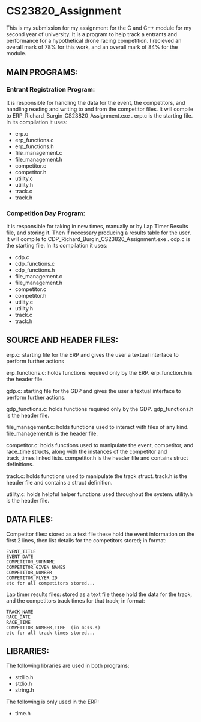 # CS23820_Assignment

This is my submission for my assignment for the C and C++ module for my second year of university. It is a program to help track a entrants and performance for a hypothetical drone racing competition. I recieved an overall mark of 78% for this work, and an overall mark of 84% for the module.

## MAIN PROGRAMS:
### Entrant Registration Program:
It is responsible for handling the data for the event, the competitors, and handling reading and writing to and from the competitor files. It will compile to ERP_Richard_Burgin_CS23820_Assignment.exe . erp.c is the starting file.
In its compilation it uses:
- erp.c
- erp_functions.c
- erp_functions.h
- file_management.c
- file_management.h
- competitor.c
- competitor.h
- utility.c
- utility.h
- track.c
- track.h

### Competition Day Program:
It is responsible for taking in new times, manually or by Lap Timer Results file, and storing it. Then if necessary producing a results table for the user. It will compile to CDP_Richard_Burgin_CS23820_Assignment.exe . cdp.c is the starting file.
In its compilation it uses:
- cdp.c
- cdp_functions.c
- cdp_functions.h
- file_management.c
- file_management.h
- competitor.c
- competitor.h
- utility.c
- utility.h
- track.c
- track.h


## SOURCE AND HEADER FILES:

erp.c: starting file for the ERP and gives the user a textual interface to perform further actions

erp_functions.c: holds functions required only by the ERP.
    erp_function.h is the header file.

gdp.c: starting file for the GDP and gives the user a textual interface to perform further actions.

gdp_functions.c: holds functions required only by the GDP.
    gdp_functions.h is the header file.

file_management.c: holds functions used to interact with files of any kind.
    file_management.h is the header file.

competitor.c: holds functions used to manipulate the event, competitor, and race_time structs, along with the
    instances of the competitor and track_times linked lists.
    competitor.h is the header file and contains struct definitions.

track.c: holds functions used to manipulate the track struct.
    track.h is the header file and contains a struct definition.

utility.c: holds helpful helper functions used throughout the system.
    utility.h is the header file.


## DATA FILES:

Competitor files: stored as a text file these hold the event information on the first 2 lines, then list details for the competitors stored; in format:
```
EVENT_TITLE
EVENT_DATE
COMPETITOR_SURNAME
COMPETITOR_GIVEN NAMES
COMPETITOR_NUMBER
COMPETITOR_FLYER ID
etc for all competitors stored...
```


Lap timer results files: stored as a text file these hold the data for the track, and the competitors track times for that track; in format:
```
TRACK_NAME
RACE_DATE
RACE_TIME
COMPETITOR_NUMBER,TIME  (in m:ss.s)
etc for all track times stored...
```


## LIBRARIES:
The following libraries are used in both programs:
- stdlib.h
- stdio.h
- string.h

The following is only used in the ERP:
- time.h
